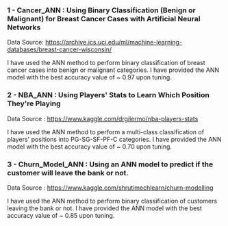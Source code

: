 ### 1 - Cancer_ANN : Using Binary Classification (Benign or Malignant) for Breast Cancer Cases with Artificial Neural Networks

Data Source: https://archive.ics.uci.edu/ml/machine-learning-databases/breast-cancer-wisconsin/ 

I have used the ANN method to perform binary classification of breast cancer cases into benign or malignant categories. I have provided the ANN model with the best accuracy value of ~ 0.97 upon tuning.

### 2 - NBA_ANN : Using Players' Stats to Learn Which Position They're Playing

Data Source : https://www.kaggle.com/drgilermo/nba-players-stats

I have used the ANN method to perform a multi-class classification of players' positions into PG-SG-SF-PF-C categories. I have provided the ANN model with the best accuracy value of ~ 0.70 upon tuning.

### 3 - Churn_Model_ANN : Using an ANN model to predict if the customer will leave the bank or not.

Data Source : https://www.kaggle.com/shrutimechlearn/churn-modelling

I have used the ANN method to perform binary classification of customers leaving the bank or not. I have provided the ANN model with the best accuracy value of ~ 0.85 upon tuning.
